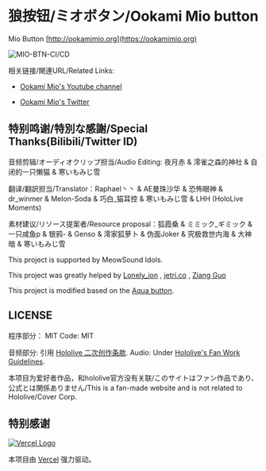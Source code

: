 # 狼按钮/ミオボタン/Ookami Mio button

Mio Button [http://ookamimio.org](https://ookamimio.org)

![MIO-BTN-CI/CD](https://github.com/VoiceButtonUnitedProject/MioButton/workflows/MIO-BTN-CI/CD/badge.svg)

相关链接/関連URL/Related Links:

* [Ookami Mio's Youtube channel](https://www.youtube.com/channel/UCp-5t9SrOQwXMU7iIjQfARg)

* [Ookami Mio's Twitter](https://twitter.com/ookamimio)

## 特别鸣谢/特別な感謝/Special Thanks(Bilibili/Twitter ID)

音频剪辑/オーディオクリップ担当/Audio Editing: 夜月赤 & 澪雀之森的神社 & 自闭的一只懒猫 & 寒いもみじ雪

翻译/翻訳担当/Translator：Raphael丶丶 & AE曼珠沙华 & 恐怖眼神 & dr_winmer & Melon-Soda & 巧白_猫耳控 & 寒いもみじ雪 & LHH (HoloLive Moments)

素材建议/リソース提案者/Resource proposal：狐霞桑 & ミミック_ギミック & 一只咸鱼p & 银鸦- & Genso & 澪家狐萝卜 & 伪面Joker & 究极救世内海 & 大神暗 & 寒いもみじ雪

This project is supported by MeowSound Idols.

This project was greatly helped by [Lonely_ion](https://github.com/lonelyion) , [jetri.co](https://twitter.com/dragonjetmkii?s=09) , [Ziang Guo](https://twitter.com/ziang_guo?s=09)

This project is modified based on the [Aqua button](https://github.com/zyzsdy/aqua-button).

## LICENSE

程序部分： MIT
Code: MIT

音频部分: 引用 [Hololive 二次创作条款](https://www.hololive.tv/terms).
Audio: Under [Hololive's Fan Work Guidelines](https://en.hololive.tv/terms).

本项目为爱好者作品，和hololive官方没有关联/このサイトはファン作品であり、公式とは関係ありません/This is a fan-made website and is not related to Hololive/Cover Corp.

## 特别感谢

[![Vercel Logo](https://cdn.jsdelivr.net/gh/paizi/vue-test/vercel.svg)](https://vercel.com)

本项目由 [Vercel](https://vercel.com/) 强力驱动。
